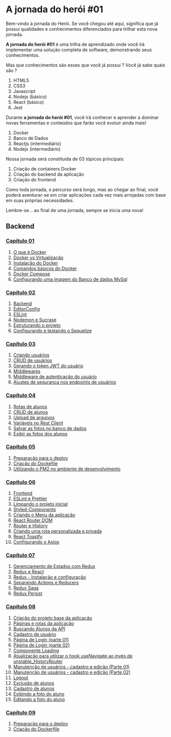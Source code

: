 # A jornada do herói #01
Bem-vindo à jornada do Herói.
Se você chegou até aqui, significa que já possui qualidades e conhecimentos diferenciados para trilhar esta nova jornada.

**A jornada do herói #01** é uma trilha de aprendizado onde você irá implementar uma solução completa de software, demonstrando seus conhecimentos.

Mas que conhecimentos são esses que você já possui ? Você já sabe quais são ?

1. HTML5
2. CSS3
3. Javascript
4. Nodejs (básico)
5. React (básico)
7. Jest

Durante **a jornada do herói #01**, você irá conhecer e aprender a dominar novas ferramentas e conteúdos que farão você evoluir ainda mais!

1. Docker
2. Banco de Dados
3. Reactjs (intermediário)
4. Nodejs (intermediário)

Nossa jornada será constituída de 03 tópicos principais:
1. Criação de containers Docker
2. Criação do backend da aplicação
3. Criação do frontend

Como toda jornada, o percurso será longo, mas ao chegar ao final, você poderá aventurar-se em criar aplicações cada vez mais arrojadas com base em suas próprias necessidades.

Lembre-se... ao final de uma jornada, sempre se inicia uma nova! 

## Backend

### [Capítulo 01](https://github.com/programmer-hero/jornada-do-heroi-01/tree/main/capitulo-01)

1. [O que é Docker](https://github.com/programmer-hero/jornada-do-heroi-01/blob/main/capitulo-01/01.%20O%20que%20%C3%A9%20o%20Docker.md)
2. [Docker vs Virtualização](https://github.com/programmer-hero/jornada-do-heroi-01/blob/main/capitulo-01/02.%20Docker%20vs%20Virtualiza%C3%A7%C3%A3o.md)
3. [Instalação do Docker](https://github.com/programmer-hero/jornada-do-heroi-01/blob/main/capitulo-01/03.%20Instala%C3%A7%C3%A3o%20do%20Docker.md)
4. [Comandos básicos do Docker](https://github.com/programmer-hero/jornada-do-heroi-01/blob/main/capitulo-01/04.%20Comandos%20b%C3%A1sicos%20do%20Docker.md)
5. [Docker Compose](https://github.com/programmer-hero/jornada-do-heroi-01/blob/main/capitulo-01/05.%20Docker-Compose.md)
6. [Configurando uma imagem do Banco de dados MySql](https://github.com/programmer-hero/jornada-do-heroi-01/blob/main/capitulo-01/06.%20Configurando%20uma%20imagem%20do%20Banco%20de%20dados%20MySql.md)

### [Capítulo 02](https://github.com/programmer-hero/jornada-do-heroi-01/tree/main/capitulo-02)
1. [Backend](https://github.com/programmer-hero/jornada-do-heroi-01/blob/main/capitulo-02/01.%20backend.md)
2. [EditorConfig](https://github.com/programmer-hero/jornada-do-heroi-01/blob/main/capitulo-02/02.%20EditorConfig.md)
3. [ESLint](https://github.com/programmer-hero/jornada-do-heroi-01/blob/main/capitulo-02/03.%20ESLint.md)
4. [Nodemon e Sucrase](https://github.com/programmer-hero/jornada-do-heroi-01/blob/main/capitulo-02/04.%20Nodemon%20e%20Sucrase.md)
5. [Estruturando o projeto](https://github.com/programmer-hero/jornada-do-heroi-01/blob/main/capitulo-02/05.%20Estruturando%20o%20projeto.md)
6. [Configurando e testando o Sequelize](https://github.com/programmer-hero/jornada-do-heroi-01/blob/main/capitulo-02/06.%20Configurando%20e%20testando%20o%20Sequelize.md)
### [Capítulo 03](https://github.com/programmer-hero/jornada-do-heroi-01/tree/main/capitulo-03)
1. [Criando usuários](https://github.com/programmer-hero/jornada-do-heroi-01/blob/main/capitulo-03/01.%20Criando%20usu%C3%A1rios.md)
2. [CRUD de usuários](https://github.com/programmer-hero/jornada-do-heroi-01/blob/main/capitulo-03/02.%20CRUD%20de%20usu%C3%A1rios.md)
3. [Gerando o token JWT do usuário](https://github.com/programmer-hero/jornada-do-heroi-01/blob/main/capitulo-03/03.%20Gerando%20o%20token%20JWT%20do%20usu%C3%A1rio.md)
4. [Middlewares](https://github.com/programmer-hero/jornada-do-heroi-01/blob/main/capitulo-03/04.%20Middlewares.mdhttps://github.com/programmer-hero/jornada-do-heroi-01/blob/main/capitulo-03/04.%20Middlewares.md)
5. [Middleware de autenticação do usuário](https://github.com/programmer-hero/jornada-do-heroi-01/blob/main/capitulo-03/05.%20Middleware%20de%20autentica%C3%A7%C3%A3o%20do%20usu%C3%A1rio.md)
6. [Ajustes de segurança nos endpoints de usuários](https://github.com/programmer-hero/jornada-do-heroi-01/blob/main/capitulo-03/06.%20Ajustes%20de%20seguran%C3%A7a%20nos%20endpoints%20de%20usu%C3%A1rios.md)

### [Capítulo 04](https://github.com/programmer-hero/jornada-do-heroi-01/tree/main/capitulo-04)
1. [Rotas de alunos](https://github.com/programmer-hero/jornada-do-heroi-01/blob/main/capitulo-04/01.%20Rotas%20de%20alunos.md)
2. [CRUD de alunos](https://github.com/programmer-hero/jornada-do-heroi-01/blob/main/capitulo-04/02.%20CRUD%20de%20alunos.md)
3. [Upload de arquivos](https://github.com/programmer-hero/jornada-do-heroi-01/blob/main/capitulo-04/03.%20Upload%20de%20arquivos.md)
4. [Variáveis no Rest Client](https://github.com/programmer-hero/jornada-do-heroi-01/blob/main/capitulo-04/04.%20Vari%C3%A1veis%20no%20Rest%20Client.md)
5. [Salvar as fotos no banco de dados](https://github.com/programmer-hero/jornada-do-heroi-01/blob/main/capitulo-04/05.%20Salvar%20as%20fotos%20no%20banco%20de%20dados.md)
6. [Exibir as fotos dos alunos](https://github.com/programmer-hero/jornada-do-heroi-01/blob/main/capitulo-04/06.%20Exibir%20as%20fotos%20dos%20alunos.md)

### [Capítulo 05](https://github.com/programmer-hero/jornada-do-heroi-01/tree/main/capitulo-05)
1. [Preparação para o deploy](https://github.com/programmer-hero/jornada-do-heroi-01/blob/main/capitulo-05/01.%20Prepara%C3%A7%C3%A3o%20para%20o%20deploy.md)
2. [Criação do Dockefile](https://github.com/programmer-hero/jornada-do-heroi-01/blob/main/capitulo-05/02.%20Cria%C3%A7%C3%A3o%20do%20Dockefile.md)
3. [Utilizando o PM2 no ambiente de desenvolvimento](https://github.com/programmer-hero/jornada-do-heroi-01/blob/main/capitulo-05/03.%20Utilizando%20o%20PM2%20no%20ambiente%20de%20desenvolvimento.md)

### [Capítulo 06](https://github.com/programmer-hero/jornada-do-heroi-01/tree/main/capitulo-06)
1. [Frontend](https://github.com/programmer-hero/jornada-do-heroi-01/blob/main/capitulo-06/01.%20frontend.md)
2. [ESLint e Prettier](https://github.com/programmer-hero/jornada-do-heroi-01/blob/main/capitulo-06/02.%20ESLint%20e%20Prettier.md)
3. [Limpando o projeto inicial](https://github.com/programmer-hero/jornada-do-heroi-01/blob/main/capitulo-06/03.%20Limpando%20o%20projeto%20inicial.md)
4. [Styled-Components](https://github.com/programmer-hero/jornada-do-heroi-01/blob/main/capitulo-06/04.%20Styled%20Components.md)
5. [Criando o Menu da aplicação](https://github.com/programmer-hero/jornada-do-heroi-01/blob/main/capitulo-06/05.%20Criando%20o%20Menu%20da%20aplica%C3%A7%C3%A3o.md)
6. [React Router DOM](https://github.com/programmer-hero/jornada-do-heroi-01/blob/main/capitulo-06/06.%20React%20Router%20DOM.md)
7. [Router e History](https://github.com/programmer-hero/jornada-do-heroi-01/blob/main/capitulo-06/07.%20Router%20e%20History.md)
8. [Criando uma rota personalizada e privada](https://github.com/programmer-hero/jornada-do-heroi-01/blob/main/capitulo-06/08.%20Criando%20uma%20rota%20personalizada%20e%20privada.md)
9. [React Toastfy](https://github.com/programmer-hero/jornada-do-heroi-01/blob/main/capitulo-06/09.%20React%20Toastfy.md)
10. [Configurando o Axios](https://github.com/programmer-hero/jornada-do-heroi-01/blob/main/capitulo-06/10.%20Configurando%20o%20Axios.md)

### [Capítulo 07](https://github.com/programmer-hero/jornada-do-heroi-01/tree/main/capitulo-07)
1. [Gerenciamento de Estados com Redux](https://github.com/programmer-hero/jornada-do-heroi-01/blob/main/capitulo-07/01.%20Gerenciamento%20de%20estados%20com%20Redux.md)
2. [Redux e React](https://github.com/programmer-hero/jornada-do-heroi-01/blob/main/capitulo-07/02.%20Redux%20e%20React.md)
3. [Redux - Instalação e configuração](https://github.com/programmer-hero/jornada-do-heroi-01/blob/main/capitulo-07/03.%20Redux%20-%20Instala%C3%A7%C3%A3o%20e%20configura%C3%A7%C3%A3o.md)
4. [Separando Actions e Reducers](https://github.com/programmer-hero/jornada-do-heroi-01/blob/main/capitulo-07/04.%20Separando%20Actions%20e%20Reducers.md)
5. [Redux Saga](https://github.com/programmer-hero/jornada-do-heroi-01/blob/main/capitulo-07/05.%20Redux%20Saga.md)
6. [Redux Persist](https://github.com/programmer-hero/jornada-do-heroi-01/blob/main/capitulo-07/06.%20Redux%20Persist.md)

### [Capítulo 08](https://github.com/programmer-hero/jornada-do-heroi-01/tree/main/capitulo-08)
1. [Criação do projeto base da aplicação](https://github.com/programmer-hero/jornada-do-heroi-01/blob/main/capitulo-08/01.%20Cria%C3%A7%C3%A3o%20do%20projeto%20base%20da%20aplica%C3%A7%C3%A3o.md)
2. [Páginas e rotas da aplicação](https://github.com/programmer-hero/jornada-do-heroi-01/blob/main/capitulo-08/02.%20P%C3%A1ginas%20e%20rotas%20da%20aplica%C3%A7%C3%A3o.md)
3. [Buscando Alunos da API](https://github.com/programmer-hero/jornada-do-heroi-01/blob/main/capitulo-08/03.%20Buscando%20alunos%20da%20API.md)
4. [Cadastro de usuário](https://github.com/programmer-hero/jornada-do-heroi-01/blob/main/capitulo-08/04.%20Cadastro%20de%20usuarios.md)
5. [Página de Login (parte 01)](https://github.com/programmer-hero/jornada-do-heroi-01/blob/main/capitulo-08/05.%20P%C3%A1gina%20de%20Login%20(parte%2001).md)
6. [Página de Login (parte 02)](https://github.com/programmer-hero/jornada-do-heroi-01/blob/main/capitulo-08/06.%20P%C3%A1gina%20de%20Login%20(parte%2002).md)
7. [Componente Loading](https://github.com/programmer-hero/jornada-do-heroi-01/blob/main/capitulo-08/07.%20Componente%20Loading.md)
8. [Atualização para utilizar o hook useNavigate ao invés de unstable_HistoryRouter](https://github.com/programmer-hero/jornada-do-heroi-01/blob/main/capitulo-08/08.%20Atualiza%C3%A7%C3%A3o%20para%20utilizar%20o%20hook%20useNavigate%20ao%20inv%C3%A9s%20de%20unstable_HistoryRouter.md)
9. [Manutenção de usuários - cadastro e edição (Parte 01)](https://github.com/programmer-hero/jornada-do-heroi-01/blob/main/capitulo-08/09.%20Manuten%C3%A7%C3%A3o%20de%20usu%C3%A1rios%20-%20cadastro%20e%20edi%C3%A7%C3%A3o%20(Parte%2001).md)
10. [Manutenção de usuários - cadastro e edição (Parte 02)](https://github.com/programmer-hero/jornada-do-heroi-01/blob/main/capitulo-08/10.%20Manuten%C3%A7%C3%A3o%20de%20usu%C3%A1rios%20-%20cadastro%20e%20edi%C3%A7%C3%A3o%20(Parte%2002).md)
11. [Logout](https://github.com/programmer-hero/jornada-do-heroi-01/blob/main/capitulo-08/11.%20Logout.md)
12. [Exclusão de alunos](https://github.com/programmer-hero/jornada-do-heroi-01/blob/main/capitulo-08/12.%20Exclus%C3%A3o%20de%20alunos.md)
13. [Cadastro de alunos](https://github.com/programmer-hero/jornada-do-heroi-01/blob/main/capitulo-08/13.%20Cadastro%20de%20alunos.md)
14. [Exibindo a foto do aluno](https://github.com/programmer-hero/jornada-do-heroi-01/blob/main/capitulo-08/14.%20Exibindo%20a%20foto%20do%20aluno.md)
15. [Editando a foto do aluno](https://github.com/programmer-hero/jornada-do-heroi-01/blob/main/capitulo-08/15.%20Editando%20a%20foto%20do%20aluno.md)

### [Capítulo 09](https://github.com/programmer-hero/jornada-do-heroi-01/tree/main/capitulo-09)
01. [Preparação para o deploy](https://github.com/programmer-hero/jornada-do-heroi-01/blob/main/capitulo-09/01.%20Prepara%C3%A7%C3%A3o%20apra%20o%20deploy.md)
02. [Criação do Dockerfile](https://github.com/programmer-hero/jornada-do-heroi-01/blob/main/capitulo-09/02.%20Cria%C3%A7%C3%A3o%20do%20Dockerfile.md)
